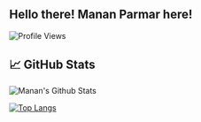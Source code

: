 ## Hello there! Manan Parmar here!
![Profile Views](https://komarev.com/ghpvc/?username=meetsable&color=ff00ff&style=plastic)

## &#x1f4c8; GitHub Stats
![Manan's Github Stats](https://github-readme-stats.vercel.app/api?username=mananv1791&show_icons=true&count_private=true&theme=radical)

[![Top Langs](https://github-readme-stats.vercel.app/api/top-langs/?username=mananv1791&layout=compact&hide=c%23,jupyter%20notebook&theme=dark)](https://github.com/mananv1791)
